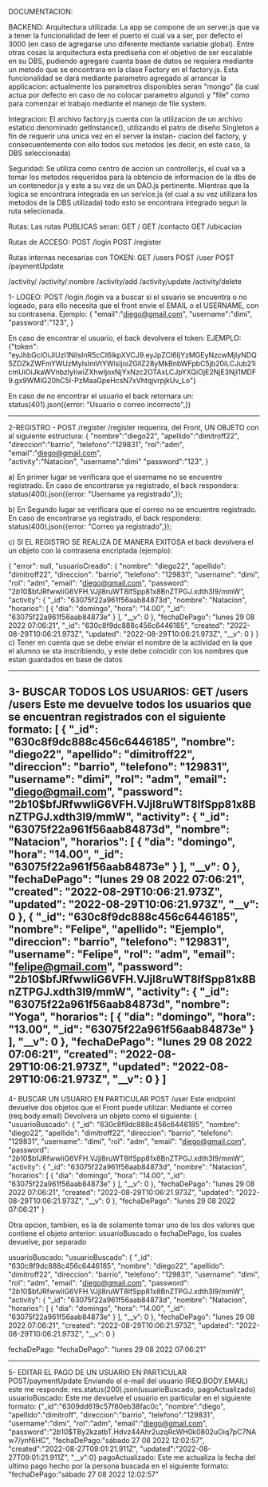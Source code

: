 DOCUMENTACION:

BACKEND:
Arquitectura utilizada: La app se compone de un server.js que va a tener la funcionalidad de leer el puerto
el cual va a ser, por defecto el 3000 (en caso de agregarse uno diferente mediante variable global).
 Entre otras cosas la arquitectura esta prediseña con el objetivo de ser escalable en su DBS, pudiendo
agregare cuanta base de datos se requiera mediante un metodo que se encontrara en la clase Factory en el
factory.js. Esta funcionalidad se dará mediante parametro agregado al arrancar la applicacion: actualmente los
parametros disponibles seran "mongo" (la cual actua por defecto en caso de no colocar parametro alguno) y 
"file" como para comenzar el trabajo mediante el manejo de file system.

Integracion: El archivo factory.js cuenta con la utilizacion de un archivo estatico denominado
getInstance(), utilizando el patro de diseño Singleton a fin de requerir una unica vez en el server la instan-
ciacion del factory, y consecuentemente con ello todos sus metodos (es decir, en este caso, la DBS seleccionada)

Seguridad: Se utiliza como centro de accion un controller.js, el cual va a tomar los metodos requeridos para 
la obtencio de informacion de la dbs de un contenedor.js y este a su vez de un DAO.js pertinente. Mientras que
la logica se encontrara integrada en un service.js (el cual a su vez utilizara los metodos de la DBS utilizada)
todo esto se encontrara integrado segun la ruta selecionada.

Rutas: Las rutas PUBLICAS seran:
GET /
GET /contacto
GET /ubicacion

Rutas de ACCESO:
POST /login
POST /register



Rutas internas necesarias con TOKEN:
GET /users
POST /user
POST /paymentUpdate

/activity/
/activity/:nombre
/activity/add
/activity/update
/activity/delete

1- LOGEO:
POST /login
/login va a buscar si el usuario se encuentra o no logeado, para ello necesita que el front envie el EMAIL o el USERNAME, con su contrasena. 
Ejemplo:
{   "email":"diego@gmail.com",
    "username":"dimi",
    "password":"123",
}


En caso de encontrar el usuario, el back devolvera el token: EJEMPLO: 
{"token": "eyJhbGciOiJIUzI1NiIsInR5cCI6IkpXVCJ9.eyJpZCI6IjYzMGEyNzcwMjIyNDQ5ZDZkZWFmYWUzMyIsImVtYWlsIjoiZGllZ28yMkBnbWFpbC5jb20iLCJub21icmUiOiJkaWVnbzIyIiwiZXhwIjoxNjYxNzc2OTAxLCJpYXQiOjE2NjE3NjI1MDF9.gx9WMIG20hC5I-PzMaaGpeHcsN7xVhtqjvrpjkUv_Lo"}

En caso de no encontrar el usuario el back retornara un:
status(401).json({error: "Usuario o correo incorrecto",})

-----------------------------------------------

2-REGISTRO - 
POST /register
/register requerira, del Front, UN OBJETO con al siguiente estructura:
{
	"nombre":"diego22",
	"apellido":"dimitroff22",
	"direccion":"barrio",
	"telefono":"129831",
	"rol":"adm",
	"email":"diego@gmail.com",	
	"activity":"Natacion",
	"username":"dimi"
	"password":"123",
}

a) En primer lugar se verificara que el username no se encuentre registrado. En caso de encontrarse ya registrado, el back respondera:
status(400).json({error: "Username ya registrado",});

b) En Segundo lugar se verificara que el correo no se encuentre registrado. En caso de encontrarse ya registrado, el back respondera:
status(400).json({error: "Correo ya registrado",});

c) SI EL REGISTRO SE REALIZA DE MANERA EXITOSA el back devolvera el un objeto con la contrasena encriptada (ejemplo):

{
    "error": null,
    "usuarioCreado": {
        "nombre": "diego22",
        "apellido": "dimitroff22",
        "direccion": "barrio",
        "telefono": "129831",
        "username": "dimi",
        "rol": "adm",
        "email": "diego@gmail.com",
        "password": "$2b$10$bfJRfwwliG6VFH.VJjl8ruWT8lfSpp81x8BnZTPGJ.xdth3I9/mmW",
        "activity": {
            "_id": "63075f22a961f56aab84873d",
            "nombre": "Natacion",
            "horarios": [
                {
                    "dia": "domingo",
                    "hora": "14.00",
                    "_id": "63075f22a961f56aab84873e"
                }
            ],
            "__v": 0
        },
        "fechaDePago": "lunes 29 08 2022 07:06:21",
        "_id": "630c8f9dc888c456c6446185",
        "created": "2022-08-29T10:06:21.973Z",
        "updated": "2022-08-29T10:06:21.973Z",
        "__v": 0
    }
}
c) Tener en cuenta que se debe enviar el nombre de la actividad en la que el alumno se sta inscribiendo, y este debe coincidir con los nombres que estan guardados en base de datos

-----------------------------------------------
3- BUSCAR TODOS LOS USUARIOS:
GET /users
/users
Este me devuelve todos los usuarios que se encuentran registrados con el siguiente formato:
[
    {
        "_id": "630c8f9dc888c456c6446185",
        "nombre": "diego22",
        "apellido": "dimitroff22",
        "direccion": "barrio",
        "telefono": "129831",
        "username": "dimi",
        "rol": "adm",
        "email": "diego@gmail.com",
        "password": "$2b$10$bfJRfwwliG6VFH.VJjl8ruWT8lfSpp81x8BnZTPGJ.xdth3I9/mmW",
        "activity": {
            "_id": "63075f22a961f56aab84873d",
            "nombre": "Natacion",
            "horarios": [
                {
                    "dia": "domingo",
                    "hora": "14.00",
                    "_id": "63075f22a961f56aab84873e"
                }
            ],
            "__v": 0
        },
        "fechaDePago": "lunes 29 08 2022 07:06:21",
        "created": "2022-08-29T10:06:21.973Z",
        "updated": "2022-08-29T10:06:21.973Z",
        "__v": 0
    },
        {
        "_id": "630c8f9dc888c456c6446185",
        "nombre": "Felipe",
        "apellido": "Ejemplo",
        "direccion": "barrio",
        "telefono": "129831",
        "username": "Felipe",
        "rol": "adm",
        "email": "felipe@gmail.com",
        "password": "$2b$10$bfJRfwwliG6VFH.VJjl8ruWT8lfSpp81x8BnZTPGJ.xdth3I9/mmW",
        "activity": {
            "_id": "63075f22a961f56aab84873d",
            "nombre": "Yoga",
            "horarios": [
                {
                    "dia": "domingo",
                    "hora": "13.00",
                    "_id": "63075f22a961f56aab84873e"
                }
            ],
            "__v": 0
        },
        "fechaDePago": "lunes 29 08 2022 07:06:21",
        "created": "2022-08-29T10:06:21.973Z",
        "updated": "2022-08-29T10:06:21.973Z",
        "__v": 0
    }
]
-----------------------------------------------
4- BUSCAR UN USUARIO EN PARTICULAR
POST /user
Este endpoint devuelve dos objetos que el Front puede utilizar: Mediante el correo (req.body.email) Devolvera un objeto como el siguiente:
{
    "usuarioBuscado": {
        "_id": "630c8f9dc888c456c6446185",
        "nombre": "diego22",
        "apellido": "dimitroff22",
        "direccion": "barrio",
        "telefono": "129831",
        "username": "dimi",
        "rol": "adm",
        "email": "diego@gmail.com",
        "password": "$2b$10$bfJRfwwliG6VFH.VJjl8ruWT8lfSpp81x8BnZTPGJ.xdth3I9/mmW",
        "activity": {
            "_id": "63075f22a961f56aab84873d",
            "nombre": "Natacion",
            "horarios": [
                {
                    "dia": "domingo",
                    "hora": "14.00",
                    "_id": "63075f22a961f56aab84873e"
                }
            ],
            "__v": 0
        },
        "fechaDePago": "lunes 29 08 2022 07:06:21",
        "created": "2022-08-29T10:06:21.973Z",
        "updated": "2022-08-29T10:06:21.973Z",
        "__v": 0
    },
    "fechaDePago": "lunes 29 08 2022 07:06:21"
}

Otra opcion, tambien, es la de solamente tomar uno de los dos valores que contiene el objeto anterior:
usuarioBuscado o fechaDePago, los cuales devuelve, por separado 

usuarioBuscado:
"usuarioBuscado": {
        "_id": "630c8f9dc888c456c6446185",
        "nombre": "diego22",
        "apellido": "dimitroff22",
        "direccion": "barrio",
        "telefono": "129831",
        "username": "dimi",
        "rol": "adm",
        "email": "diego@gmail.com",
        "password": "$2b$10$bfJRfwwliG6VFH.VJjl8ruWT8lfSpp81x8BnZTPGJ.xdth3I9/mmW",
        "activity": {
            "_id": "63075f22a961f56aab84873d",
            "nombre": "Natacion",
            "horarios": [
                {
                    "dia": "domingo",
                    "hora": "14.00",
                    "_id": "63075f22a961f56aab84873e"
                }
            ],
            "__v": 0
        },
        "fechaDePago": "lunes 29 08 2022 07:06:21",
        "created": "2022-08-29T10:06:21.973Z",
        "updated": "2022-08-29T10:06:21.973Z",
        "__v": 0
    }
    
fechaDePago:
"fechaDePago": "lunes 29 08 2022 07:06:21"

-----------------------------------------------
5- EDITAR EL PAGO DE UN USUARIO EN PARTICULAR
POST/paymentUpdate
Enviando el e-mail del usuario  (REQ.BODY.EMAIL) este me responde:
res.status(200).json(usuarioBuscado, pagoActualizado)
usuarioBuscado: Este me devuelve el usuario en particular en el siguiente formato:
		{"_id":"6309dd619c57f80eb38fac0c",
		"nombre":"diego",
		"apellido":"dimitroff",
		"direccion":"barrio",
		"telefono":"129831",
		"username":"dimi",
		"rol":"adm",
		"email":"diego@gmail.com",
		"password":"$2b$10$TBy2kzatbT.Hdvz44Ahr2uzqRcWH0k0802uOiq7pC7NAw7/ynf6HC",
		"fechaDePago:"sábado 27 08 2022 12:02:57",
		"created":"2022-08-27T09:01:21.911Z",
		"updated":"2022-08-27T09:01:21.911Z",
		"__v":0}
pagoActualizado: Este me actualiza la fecha del ultimo pago hecho por la persona buscada en el siguiente formato:
		"fechaDePago:"sábado 27 08 2022 12:02:57"